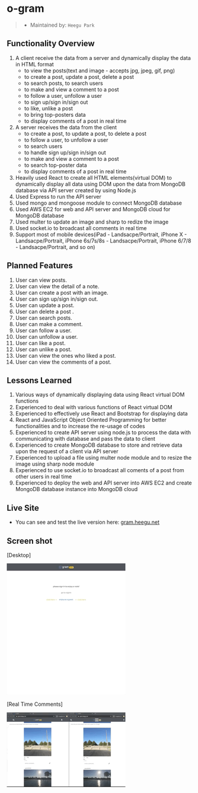 # o-gram

> - Maintained by: `Heegu Park`


## Functionality Overview
1. A client receive the data from a server and dynamically display the data in HTML format
    - to view the posts(text and image - accepts jpg, jpeg, gif, png)
    - to create a post, update a post, delete a post
    - to search posts, to search users
    - to make and view a comment to a post
    - to follow a user, unfollow a user
    - to sign up/sign in/sign out
    - to like, unlike a post
    - to bring top-posters data
    - to display comments of a post in real time
2. A server receives the data from the client
    - to create a post, to update a post, to delete a post
    - to follow a user, to unfollow a user
    - to search users
    - to handle sign up/sign in/sign out
    - to make and view a comment to a post
    - to search top-poster data
    - to display comments of a post in real time
3. Heavily used React to create all HTML elements(virtual DOM) to dynamically display all data using DOM upon the data from MongoDB database via API server created by using Node.js
4. Used Express to run the API server
5. Used mongo and mongoose module to connect MongoDB database
6. Used AWS EC2 for web and API server and MongoDB cloud for MongoDB database
7. Used multer to update an image and sharp to redize the image
8. Used socket.io to broadcast all comments in real time
9. Support most of mobile devices(iPad - Landsacpe/Portrait, iPhone X - Landsacpe/Portrait, iPhone 6s/7s/8s - Landsacpe/Portrait, iPhone 6/7/8 - Landsacpe/Portrait, and so on)

## Planned Features
1. User can view posts.
2. User can view the detail of a note.
3. User can create a post with an image.
4. User can sign up/sign in/sign out.
5. User can update a post.
6. User can delete a post .
7. User can search posts.
8. User can make a comment.
9. User can follow a user.
10. User can unfollow a user.
11. User can like a post.
12. User can unlike a post.
13. User can view the ones who liked a post.
14. User can view the comments of a post.

## Lessons Learned
1. Various ways of dynamically displaying data using React virtual DOM functions
2. Experienced to deal with various functions of React virtual DOM
3. Experienced to effectively use React and Bootstrap for displaying data
4. React and JavaScript Object Oriented Programming for better functionalities and to increase the re-usage of codes
5. Experienced to create API server using node.js to process the data with communicating with database and pass the data to client
6. Experienced to create MongoDB database to store and retrieve data upon the request of a client via API server
7. Experienced to upload a file using multer node module and to resize the image using sharp node module
8. Experienced to use socket.io to broadcast all coments of a post from other users in real time
9. Experienced to deploy the web and API server into AWS EC2 and create MongoDB database instance into MongoDB cloud

## Live Site
* You can see and test the live version here: <a href="https://gram.heegu.net" target="blank">gram.heegu.net</a>

## Screen shot
[Desktop]

![Omega Gram](https://github.com/heegupark/omega-gram/blob/master/gram-ss-001.gif)

[Real Time Comments]

![Omega Gram](https://github.com/heegupark/omega-gram/blob/master/gram-ss-004.gif)
